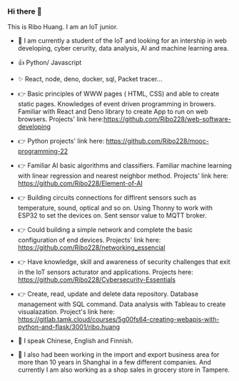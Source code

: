 ### Hi there 👋
This is Ribo Huang. I am an IoT junior.

- 🌱 I am currently a student of the IoT and looking for an intership in web developing, cyber cerurity, data analysis, AI and machine learning area. 
- 👍 Python/ Javascript
- ✨ React, node, deno, docker, sql, Packet tracer...

- 👉 Basic principles of WWW pages ( HTML, CSS) and able to create static pages. 
Knowledges of event driven programming in browers.
Familiar with React and Deno library to create App to run on web browsers.  Projects' link here:https://github.com/Ribo228/web-software-developing

- 👉 Python projects' link here: https://github.com/Ribo228/mooc-programming-22

- 👉 Familiar AI basic algorithms and classifiers.
Familiar machine learning with linear regression  and nearest neighbor method. Projects' link here: https://github.com/Ribo228/Element-of-AI

- 👉 Building circuits connections for diffirent sensors such as temperature, sound, optical and so on. 
Using Thonny to work with ESP32 to set the devices on.
Sent sensor value to MQTT broker.

- 👉 Could building a simple network and complete the basic configuration of end devices. Projects' link here: https://github.com/Ribo228/networking_essencial

- 👉 Have knowledge, skill and awareness of security challenges that exit in the IoT sensors acturator and applications. Projects here: https://github.com/Ribo228/Cybersecurity-Essentials

- 👉 Create, read, update and delete data repository.
Database management with SQL command.
Data analysis with Tableau to create visualazation. Project's link here: https://gitlab.tamk.cloud/courses/5g00fs64-creating-webapis-with-python-and-flask/3001/ribo.huang

- 👏 I speak Chinese, English and Finnish. 
- 🔭 I also had been working in the import and export business area for more than 10 years in Shanghai in a few different companies. And currently I am also working as a shop sales in grocery store in Tampere.

<!--
**Ribo228/Ribo228** is a ✨ _special_ ✨ repository because its `README.md` (this file) appears on your GitHub profile.

Here are some ideas to get you started:

- 🌱 I am currently a student of the IoT and looking for an intership web developing, cyber cerurity, data analysis, AI and machine learning area. 
- ✨ Python/ Javascript
- ✨ React, deno, docker 
- 👉 Basic principles of WWW pages ( HTML, CSS) and able to create static pages. 
Knowledges of event driven programming in browers.
Familiar with React and Deno library to create App to run on web browsers.

- 🤔 I’m looking for help with ...
- 💬 Ask me about ...
- 📫 How to reach me: ...
- 😄 Pronouns: ...
- ⚡ Fun fact: ...
- 👏 I speak Chinese, English and Finnish. 
- 🔭 I also had been working in the import and export business area for more than 10 years in Shanghai in a few different companies. And currently I am also working as a shop sales in grocery store in Tampere. 

- 
-->

